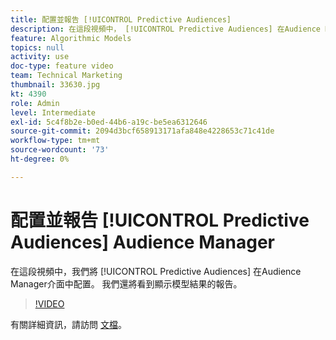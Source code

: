 ```yaml
---
title: 配置並報告 [!UICONTROL Predictive Audiences]
description: 在這段視頻中， [!UICONTROL Predictive Audiences] 在Audience Manager介面中配置。 請參閱顯示模型結果的報告。
feature: Algorithmic Models
topics: null
activity: use
doc-type: feature video
team: Technical Marketing
thumbnail: 33630.jpg
kt: 4390
role: Admin
level: Intermediate
exl-id: 5c4f8b2e-b0ed-44b6-a19c-be5ea6312646
source-git-commit: 2094d3bcf658913171afa848e4228653c71c41de
workflow-type: tm+mt
source-wordcount: '73'
ht-degree: 0%

---
```


# 配置並報告 [!UICONTROL Predictive Audiences] Audience Manager

在這段視頻中，我們將 [!UICONTROL Predictive Audiences] 在Audience Manager介面中配置。 我們還將看到顯示模型結果的報告。

>[!VIDEO](https://video.tv.adobe.com/v/33630/?quality=12)

有關詳細資訊，請訪問 [文檔](https://experienceleague.adobe.com/docs/audience-manager/user-guide/features/algorithmic-models/predictive-audiences/predictive-audiences.html)。
